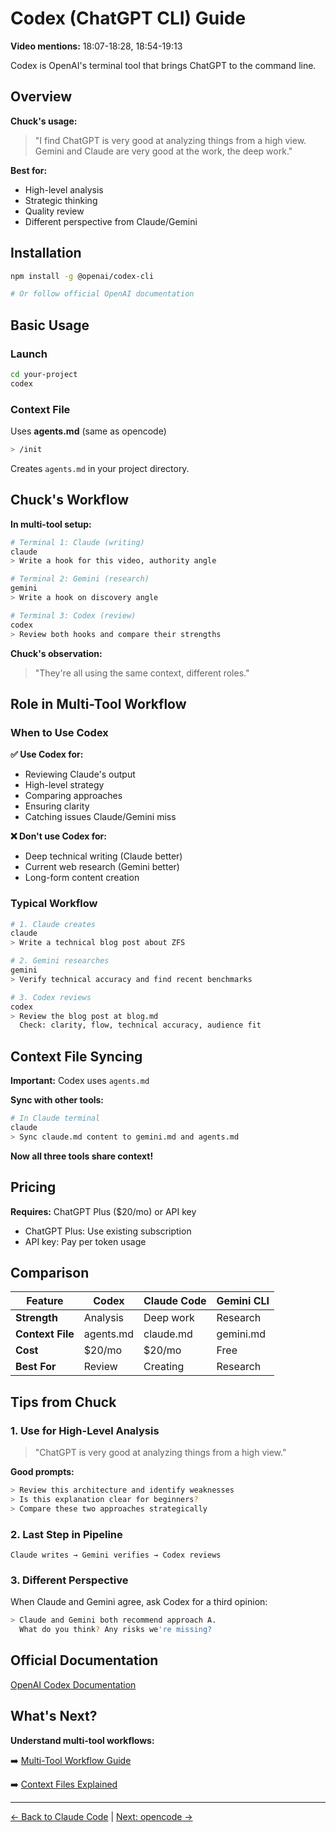 # Codex (ChatGPT CLI) Guide

**Video mentions:** 18:07-18:28, 18:54-19:13

Codex is OpenAI's terminal tool that brings ChatGPT to the command line.

## Overview

**Chuck's usage:**
> "I find ChatGPT is very good at analyzing things from a high view. Gemini and Claude are very good at the work, the deep work."

**Best for:**
- High-level analysis
- Strategic thinking
- Quality review
- Different perspective from Claude/Gemini

## Installation

```bash
npm install -g @openai/codex-cli

# Or follow official OpenAI documentation
```

## Basic Usage

### Launch

```bash
cd your-project
codex
```

### Context File

Uses **agents.md** (same as opencode)

```bash
> /init
```

Creates `agents.md` in your project directory.

## Chuck's Workflow

**In multi-tool setup:**

```bash
# Terminal 1: Claude (writing)
claude
> Write a hook for this video, authority angle

# Terminal 2: Gemini (research)
gemini
> Write a hook on discovery angle

# Terminal 3: Codex (review)
codex
> Review both hooks and compare their strengths
```

**Chuck's observation:**
> "They're all using the same context, different roles."

## Role in Multi-Tool Workflow

### When to Use Codex

**✅ Use Codex for:**
- Reviewing Claude's output
- High-level strategy
- Comparing approaches
- Ensuring clarity
- Catching issues Claude/Gemini miss

**❌ Don't use Codex for:**
- Deep technical writing (Claude better)
- Current web research (Gemini better)
- Long-form content creation

### Typical Workflow

```bash
# 1. Claude creates
claude
> Write a technical blog post about ZFS

# 2. Gemini researches
gemini
> Verify technical accuracy and find recent benchmarks

# 3. Codex reviews
codex
> Review the blog post at blog.md
  Check: clarity, flow, technical accuracy, audience fit
```

## Context File Syncing

**Important:** Codex uses `agents.md`

**Sync with other tools:**

```bash
# In Claude terminal
claude
> Sync claude.md content to gemini.md and agents.md
```

**Now all three tools share context!**

## Pricing

**Requires:** ChatGPT Plus ($20/mo) or API key

- ChatGPT Plus: Use existing subscription
- API key: Pay per token usage

## Comparison

| Feature | Codex | Claude Code | Gemini CLI |
|---------|-------|-------------|------------|
| **Strength** | Analysis | Deep work | Research |
| **Context File** | agents.md | claude.md | gemini.md |
| **Cost** | $20/mo | $20/mo | Free |
| **Best For** | Review | Creating | Research |

## Tips from Chuck

### 1. Use for High-Level Analysis

> "ChatGPT is very good at analyzing things from a high view."

**Good prompts:**
```bash
> Review this architecture and identify weaknesses
> Is this explanation clear for beginners?
> Compare these two approaches strategically
```

### 2. Last Step in Pipeline

```
Claude writes → Gemini verifies → Codex reviews
```

### 3. Different Perspective

When Claude and Gemini agree, ask Codex for a third opinion:

```bash
> Claude and Gemini both recommend approach A.
  What do you think? Any risks we're missing?
```

## Official Documentation

[OpenAI Codex Documentation](https://platform.openai.com/docs/tools/codex)

## What's Next?

**Understand multi-tool workflows:**

➡️ [Multi-Tool Workflow Guide](08-multi-tool-workflow.md)

➡️ [Context Files Explained](07-context-files.md)

---

[← Back to Claude Code](04-claude-code.md) | [Next: opencode →](06-opencode.md)
